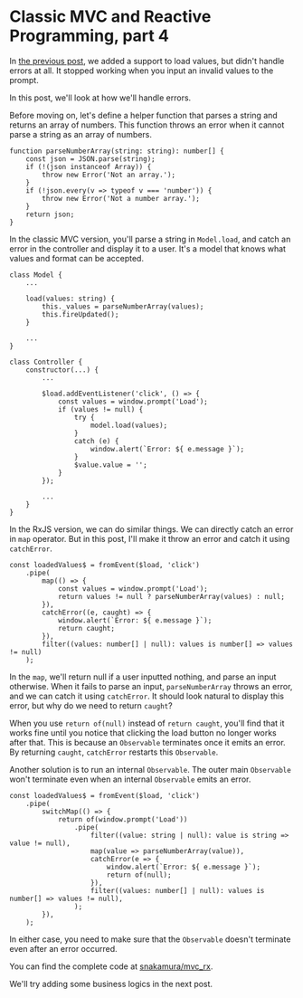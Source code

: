 # Classic MVC and Reactive Programming, part 4

In [the previous post](./mvc_reactive3.html), we added a support to load values, but didn't handle errors at all. It stopped working when you input an invalid values to the prompt.

In this post, we'll look at how we'll handle errors.

Before moving on, let's define a helper function that parses a string and returns an array of numbers. This function throws an error when it cannot parse a string as an array of numbers.

```
function parseNumberArray(string: string): number[] {
    const json = JSON.parse(string);
    if (!(json instanceof Array)) {
        throw new Error('Not an array.');
    }
    if (!json.every(v => typeof v === 'number')) {
        throw new Error('Not a number array.');
    }
    return json;
}
```

In the classic MVC version, you'll parse a string in `Model.load`, and catch an error in the controller and display it to a user. It's a model that knows what values and format can be accepted.

```
class Model {
    ...

    load(values: string) {
        this._values = parseNumberArray(values);
        this.fireUpdated();
    }

    ...
}
```

```
class Controller {
    constructor(...) {
        ...

        $load.addEventListener('click', () => {
            const values = window.prompt('Load');
            if (values != null) {
                try {
                    model.load(values);
                }
                catch (e) {
                    window.alert(`Error: ${ e.message }`);
                }
                $value.value = '';
            }
        });

        ...
    }
}
```

In the RxJS version, we can do similar things. We can directly catch an error in `map` operator. But in this post, I'll make it throw an error and catch it using `catchError`.

```
const loadedValues$ = fromEvent($load, 'click')
    .pipe(
        map(() => {
            const values = window.prompt('Load');
            return values != null ? parseNumberArray(values) : null;
        }),
        catchError((e, caught) => {
            window.alert(`Error: ${ e.message }`);
            return caught;
        }),
        filter((values: number[] | null): values is number[] => values != null)
    );
```

In the `map`, we'll return null if a user inputted nothing, and parse an input otherwise. When it fails to parse an input, `parseNumberArray` throws an error, and we can catch it using `catchError`. It should look natural to display this error, but why do we need to return `caught`?

When you use `return of(null)` instead of `return caught`, you'll find that it works fine until you notice that clicking the load button no longer works after that. This is because an `Observable` terminates once it emits an error. By returning `caught`, `catchError` restarts this `Observable`.

Another solution is to run an internal `Observable`. The outer main `Observable` won't terminate even when an internal `Observable` emits an error.

```
const loadedValues$ = fromEvent($load, 'click')
    .pipe(
        switchMap(() => {
            return of(window.prompt('Load'))
                .pipe(
                    filter((value: string | null): value is string => value != null),
                    map(value => parseNumberArray(value)),
                    catchError(e => {
                        window.alert(`Error: ${ e.message }`);
                        return of(null);
                    }),
                    filter((values: number[] | null): values is number[] => values != null),
                );
        }),
    );
```

In either case, you need to make sure that the `Observable` doesn't terminate even after an error occurred.

You can find the complete code at [snakamura/mvc_rx](https://github.com/snakamura/mvc_rx/tree/master/4).

We'll try adding some business logics in the next post.
